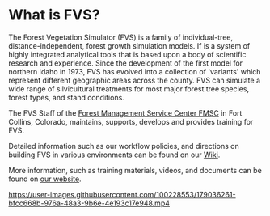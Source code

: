 <body>
<h1>What is FVS?</h1>
<p>The Forest Vegetation Simulator (FVS) is a family of individual-tree, distance-independent, forest growth simulation models.  If is a system of highly integrated analytical tools that is based upon a body of scientific research and experience.  Since the development of the first model for northern Idaho in 1973, FVS has evolved into a collection of 'variants' which represent different geographic areas across the county.  FVS can simulate a wide range of silvicultural treatments for most major forest tree species, forest types, and stand conditions.</p>
<p>The FVS Staff of the <a href="https://www.fs.fed.us/forestmanagement/aboutus/fmsc.shtml">Forest Management Service Center FMSC</a> in Fort Collins, Colorado, maintains, supports, develops and provides training for FVS.</p>
<p>Detailed information such as our workflow policies, and directions on building FVS in various environments can be found on our <a href="https://github.com/USDAForestService/ForestVegetationSimulator/wiki">Wiki</a>.</p>
<p>More information, such as training materials, videos, and documents can be found on <a href="https://www.fs.fed.us/fvs/index.shtml">our website</a>.</p>
</body>


https://user-images.githubusercontent.com/100228553/179036261-bfcc668b-976a-48a3-9b6e-4e193c17e948.mp4


